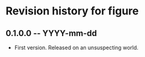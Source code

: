 # Revision history for figure

## 0.1.0.0 -- YYYY-mm-dd

* First version. Released on an unsuspecting world.
